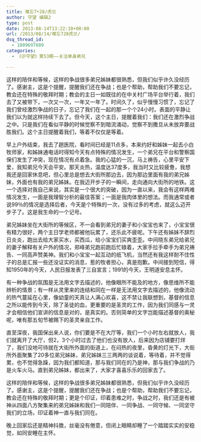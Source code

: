 ```yaml
---
title: 难忘7•28/虎兰
author: 守望 编辑2
type: post
date: 2013-08-14T13:22:10+00:00
url: /2013/08/14/难忘728虎兰/
dsq_thread_id:
  - 1809697889
categories:
  - 《＠守望》第53期——关注单身弟兄

---
```

<p class="mceWPmore" title="更多...">
  这样的陪伴和等候，这样的争战很多弟兄姊妹都很熟悉，但我们似乎许久没经历了。感谢主，这是个提醒，提醒我们还在争战；也是个帮助，帮助我们不要忘记，教会还在特殊的敬拜时期；<strong></strong><!--more-->教会的主日一如既往的在中关村广场平台举行着，我们去了又被带下，一次又一次，一年又一年了。时间久了，似乎慢慢习惯了，忘记了我们曾经激烈争战的日子，忘记了我们在一起的那一个个24小时。表面的平静让我们以为就这样持续下去了。但今天，这个主日，提醒着我们：我们还在激烈争战之中。只是我们在看似平静的时候觉察不到暗流涌动，觉察不到撒旦从未放弃要战胜我们。这个主日提醒着我们，等着不仅仅是等着。
</p>

早上户外结束，我去了趟医院，看时间已经是11点多，本来约好和姊妹一起去小白牧师家，和姊妹通电话时得知今天有点特殊的情况发生，一个弟兄在平台和警察国保们发生了冲突，现在情况有点着急。我的心猛的一沉，马上祷告，心里平安下爱，我知弟兄今天会平安。那天炎热，温度达37度多，我当时又比较疲惫，我想我还是回家休息吧，但心里总是想去大街所那边去，因为那边里面有我的弟兄姊妹，外面也有我的弟兄姊妹。在我迈开步子的一瞬间，走向通向大街所的地铁。这一个选择对我自己来说，其实是一个很大的突破，因为一直以来，我会有这样两难情况发生，一面是我理智分析的最佳答案；一面是我肉体里的想法。而我通常或者说99％的情况是选择后者，今天是个特殊的一次，没有过多的考虑，就这么迈开步子了。这是我生命的一个记号。

弟兄姊妹坐在大街所的等候区，不一会看到弟兄的妻子和小宝宝也来了，小宝宝很有精力很好，两个主日学老师都被他玩累了，还乐此不疲呢。下午还有姊妹不辞烈日炎炎，跑出去给大家买水，买西瓜，给小宝宝们买爽歪歪。中间晓东弟兄给弟兄的妻子解释有关户外的情况，郑峰弟兄跑前跑后忙碌着，大家手拉手牵手为弟兄祷告、一同高声赞美神。我们和小宝宝一起互动的纸飞机，当然还有我这样耐不住性子的总是汇报一些还没证实的消息，惹的牧者担心，真是抱歉。中间接到短信，得知1950年的今天，人民日报发表了三自宣言；1991的今天，王明道安息主怀。

有一种争战的氛围是无法用文字去描述的，他像眼所不能及的地方，像思维所不能辨析的情景；有一样从灵里来的连结和同在一样是无法用文字去描述的，他像流动的热气蔓延在心里，像幼童的天真让人满心欢喜，这不禁让我联想到，基督的信息之所以能传到今天，除了圣徒的血，更重要的是圣灵的工作，因为我们同感与一灵才会相信他们宣讲的信息是对的，是真实的。否则简单的文字岂能描述基督的奥秘呢，唯有那五旬节被赐下的圣灵亲自工作。

直至深夜，我国保出来人说，你们要是不在大厅等，我们一个小时左右就放人，我们就离开了大厅，但2，3个小时过去了他们也没有放人，后来因为店铺要打烊了，我们没地可待就在大街所外面的街道上，在闷热的夜里，昏黄的灯光下，大街所外面聚集了20多位弟兄姊妹，弟兄姊妹三三两两的谈说着，等待着，并不觉得累，也不觉得急躁，因为我们都知道，那与我们同在的乃是神，那与我们争战的乃是火车火马。直到弟兄姊妹，都出来了，大家才喜喜乐乐的回家去了。

这样的陪伴和等候，这样的争战很多弟兄姊妹都很熟悉，但我们似乎许久没经历了。感谢主，这是个提醒，提醒我们还在争战；也是个帮助，帮助我们不要忘记，教会还在特殊的敬拜时期；更是个印证，印着患难之时，争战之时，我们还是有被神从四面八方聚集来的弟兄姊妹和我们一同陪伴、一同争战、一同守候、一同坚守我们的立场，印证着神一直与我们同在。

晚上回家后还是精神抖擞，丝毫没有倦意，但闭上眼睛却睡了一个踏踏实实的安稳觉，如同安睡在主怀。